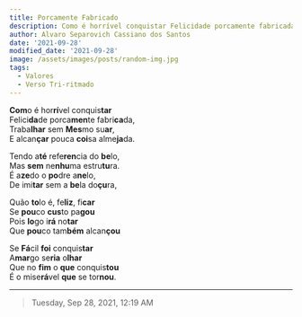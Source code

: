 ```yaml
---
title: Porcamente Fabricado
description: Como é horrível conquistar Felicidade porcamente fabricada,...
author: Alvaro Separovich Cassiano dos Santos
date: '2021-09-28'
modified_date: '2021-09-28'
image: /assets/images/posts/random-img.jpg
tags:
  - Valores
  - Verso Tri-ritmado
---    
```

**Com**o é hor**rí**vel conquis**tar**    
Felici**da**de porca**men**te fabri**ca**da,    
Traba**lhar** sem **Mes**mo su**ar**,    
E alcan**çar** pouca **coi**sa alme**ja**da.    
    
Tendo a**té** refe**ren**cia do **be**lo,    
Mas **sem** ne**nhu**ma estru**tu**ra.    
É a**ze**do o **po**dre a**ne**lo,    
De imi**tar** sem a **be**la do**çu**ra,    
    
Quão **to**lo é, fe**liz**, fi**car**    
Se **pou**co **cus**to pa**gou**    
Pois **lo**go i**rá** no**tar**    
Que **pou**co tam**bém** alcan**çou**    
    
Se **Fá**cil **foi** conquis**tar**     
A**mar**go se**ria** o**lhar**    
Que no **fim** o **que** conquis**tou**    
É o mise**rá**vel **que** se tor**nou**.           

______

> Tuesday, Sep 28, 2021, 12:19 AM  
